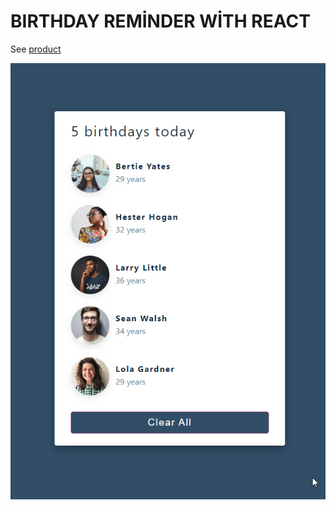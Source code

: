 # BIRTHDAY REMİNDER WİTH REACT


See [product](https://hyb-birthday-reminder.netlify.app/)


[![birthday-reminder](birthday-reminder.gif)](https://hyb-birthday-reminder.netlify.app/)
